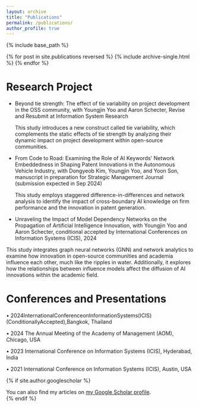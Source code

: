 ```yaml
---
layout: archive
title: "Publications"
permalink: /publications/
author_profile: true
---
```




{% include base_path %}

{% for post in site.publications reversed %}
  {% include archive-single.html %}
{% endfor %}

Research Project
======
* Beyond tie strength: The effect of tie variability on project development in the OSS community, with Youngjin Yoo and Aaron Schecter, Revise and Resubmit at Information System Research

  This study introduces a new construct called tie variability, which complements the static effects of tie strength by analyzing their dynamic impact on project development within open-source communities.
  
* From Code to Road: Examining the Role of AI Keywords' Network Embeddedness in Shaping Patent Innovations in the Autonomous Vehicle Industry, with Dongyeob Kim, Youngjin Yoo, and Yoon Son, manuscript in preparation for Strategic Management Journal (submission expected in Sep 2024)

  This study employs staggered difference-in-differences and network analysis to identify the impact of cross-boundary AI knowledge on firm performance and the innovation in patent generation.
  
* Unraveling the Impact of Model Dependency Networks on the Propagation of Artificial Intelligence Innovation, with Youngjin Yoo and Aaron Schecter, conditional accepted by International Conferences on Information Systems (ICIS), 2024

This study integrates graph neural networks (GNN) and network analytics to examine how innovation in open-source communities and academia influence each other, much like the ripples in water. Additionally, it explores how the relationships between influence models affect the diffusion of AI innovations within the academic field.

Conferences and Presentations
=====

 • 2024InternationalConferenceonInformationSystems(ICIS)(ConditionallyAccepted),Bangkok, Thailand 
 
 • 2024 The Annual Meeting of the Academy of Management (AOM), Chicago, USA
 
 • 2023 International Conference on Information Systems (ICIS), Hyderabad, India
 
 • 2021 International Conference on Information Systems (ICIS), Austin, USA


{% if site.author.googlescholar %}
  <div class="wordwrap">You can also find my articles on <a href="{{site.author.googlescholar}}">my Google Scholar profile</a>.</div>
{% endif %}

